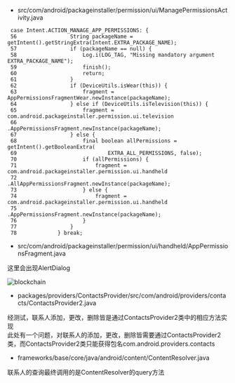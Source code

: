 -  src/com/android/packageinstaller/permission/ui/ManagePermissionsActivity.java
```
 case Intent.ACTION_MANAGE_APP_PERMISSIONS: {                                                                                                                                                
 56                 String packageName = getIntent().getStringExtra(Intent.EXTRA_PACKAGE_NAME);
 57                 if (packageName == null) {
 58                     Log.i(LOG_TAG, "Missing mandatory argument EXTRA_PACKAGE_NAME");
 59                     finish();
 60                     return;
 61                 }
 62                 if (DeviceUtils.isWear(this)) {
 63                     fragment = AppPermissionsFragmentWear.newInstance(packageName);
 64                 } else if (DeviceUtils.isTelevision(this)) {
 65                     fragment = com.android.packageinstaller.permission.ui.television
 66                             .AppPermissionsFragment.newInstance(packageName);
 67                 } else {
 68                     final boolean allPermissions = getIntent().getBooleanExtra(
 69                             EXTRA_ALL_PERMISSIONS, false);
 70                     if (allPermissions) {
 71                         fragment = com.android.packageinstaller.permission.ui.handheld
 72                                 .AllAppPermissionsFragment.newInstance(packageName);
 73                     } else {
 74                         fragment = com.android.packageinstaller.permission.ui.handheld
 75                                 .AppPermissionsFragment.newInstance(packageName);
 76                     }
 77                 }
 78             } break;

```

-  src/com/android/packageinstaller/permission/ui/handheld/AppPermissionsFragment.java

这里会出现AlertDialog 

![blockchain](https://github.com/openthos/community-analysis/blob/master/Daily%20Report/Screenshot_20190904-202216.png)


-  packages/providers/ContactsProvider/src/com/android/providers/contacts/ContactsProvider2.java

经测试，联系人添加，更改，删除皆是通过ContactsProvider2类中的相应方法实现 <br>
此处有一个问题，对联系人的添加，更改，删除皆需要通过ContactsProvider2类，而ContactsProvider2类只能获得包名com.android.providers.contacts


-  frameworks/base/core/java/android/content/ContentResolver.java

联系人的查询最终调用的是ContentResolver的query方法
